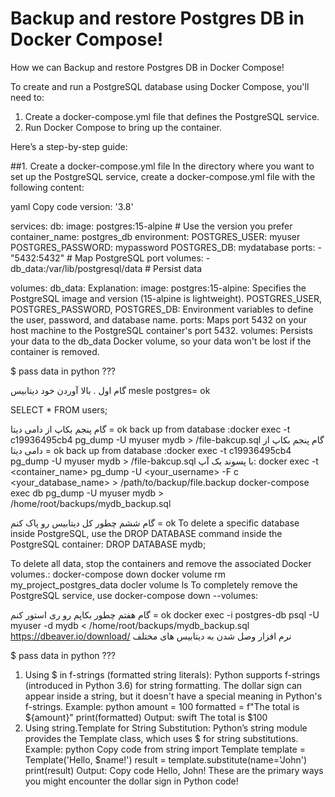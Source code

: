 # Backup and restore Postgres DB in Docker Compose!
How we can Backup and restore Postgres DB in Docker Compose!

To create and run a PostgreSQL database using Docker Compose, you'll need to:

1. Create a docker-compose.yml file that defines the PostgreSQL service.
2. Run Docker Compose to bring up the container.

Here’s a step-by-step guide:

##1. Create a docker-compose.yml file
In the directory where you want to set up the PostgreSQL service, create a docker-compose.yml file with the following content:

yaml
Copy code
version: '3.8'

services:
  db:
    image: postgres:15-alpine  # Use the version you prefer
    container_name: postgres_db
    environment:
      POSTGRES_USER: myuser
      POSTGRES_PASSWORD: mypassword
      POSTGRES_DB: mydatabase
    ports:
      - "5432:5432"  # Map PostgreSQL port
    volumes:
      - db_data:/var/lib/postgresql/data  # Persist data

volumes:
  db_data:
Explanation:
image: postgres:15-alpine: Specifies the PostgreSQL image and version (15-alpine is lightweight).
POSTGRES_USER, POSTGRES_PASSWORD, POSTGRES_DB: Environment variables to define the user, password, and database name.
ports: Maps port 5432 on your host machine to the PostgreSQL container's port 5432.
volumes: Persists your data to the db_data Docker volume, so your data won't be lost if the container is removed.


$ pass data in python ???

گام اول . بالا آوردن خود دیتابیس mesle postgres= ok

SELECT * FROM users;


گام پنجم بکاپ از دامی دیتا = ok back up from database  :docker exec -t c19936495cb4  pg_dump -U myuser mydb > /file-bakcup.sql
گام پنجم بکاپ از دامی دیتا = ok 
back up from database  :docker exec -t c19936495cb4  pg_dump -U myuser mydb > /file-bakcup.sql
با پسوند بک آپ: docker exec -t <container_name> pg_dump -U <your_username> -F c <your_database_name> > /path/to/backup/file.backup
docker-compose exec db pg_dump -U myuser mydb > /home/root/backups/mydb_backup.sql

گام ششم چطور کل دیتابیس رو پاک کنم = ok
To delete a specific database inside PostgreSQL, use the DROP DATABASE command inside the PostgreSQL container:
DROP DATABASE mydb;

To delete all data, stop the containers and remove the associated Docker volumes.:
docker-compose down
docker volume rm my_project_postgres_data
docler volume ls
To completely remove the PostgreSQL service, use docker-compose down --volumes:

گام هفتم چطور بکاپم رو ری استور کنم = ok
docker exec -i postgres-db psql -U myuser -d mydb < /home/root/backups/mydb_backup.sql
https://dbeaver.io/download/
نرم افزار وصل شدن به دیتابیس های مختلف

$ pass data in python ???
1. Using $ in f-strings (formatted string literals):
Python supports f-strings (introduced in Python 3.6) for string formatting. The dollar sign can appear inside a string, but it doesn't have a special meaning in Python's f-strings.
Example:
python
amount = 100
formatted = f"The total is ${amount}"
print(formatted)
Output:
swift
The total is $100
2. Using string.Template for String Substitution:
Python’s string module provides the Template class, which uses $ for string substitutions.
Example:
python
Copy code
from string import Template
template = Template('Hello, $name!')
result = template.substitute(name='John')
print(result)
Output:
Copy code
Hello, John!
These are the primary ways you might encounter the dollar sign in Python code!
